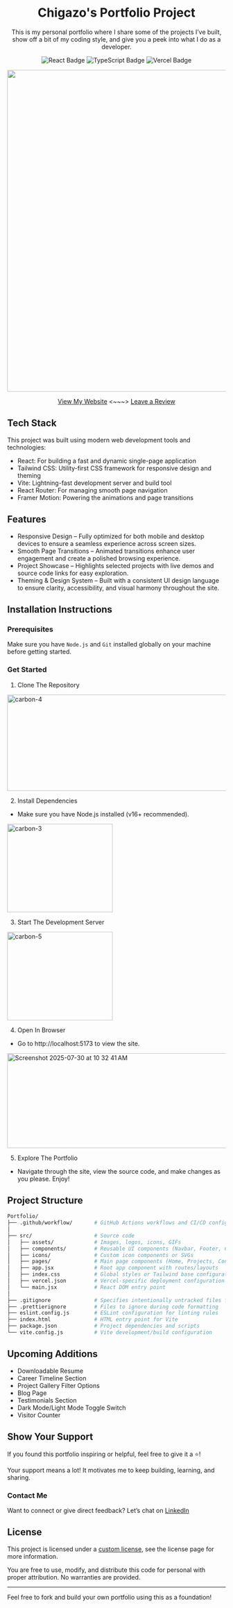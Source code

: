<h1 align="center">Chigazo's Portfolio Project</h1>

<p align="center">This is my personal portfolio where I share some of the projects I’ve built, show off a bit of my coding style, and give you a peek into what I do as a developer.</p>

<p align="center">
  <img src="https://img.shields.io/badge/React-darkblue?label=Made%20With" alt="React Badge" />
  <img src="https://img.shields.io/badge/Typescript-blue?label=Built%20Using" alt="TypeScript Badge" />
  <img src="https://img.shields.io/badge/Vercel-purple?label=Deployed%20On" alt="Vercel Badge" />
</p>
<p align="center">
  <img width="1470" height="742" alt="Screenshot 2025-07-25 at 2 32 10 PM" src="https://github.com/user-attachments/assets/99aa7fe3-89b3-4ac6-8e37-add668b51f90" />
</p>

<p align="center">
  <a href="https://chigazos-portfolio.vercel.app">View My Website</a> 
  <~~~>
  <a href="https://docs.google.com/forms/d/e/1FAIpQLSeImviIgqXgY4xeQ9tfWYk_rDXdxKaPK0Bo_ve-D4VPNwbRzA/viewform?usp=header">Leave a Review</a>
</p>

## Tech Stack

This project was built using modern web development tools and technologies:

- React: For building a fast and dynamic single-page application
- Tailwind CSS: Utility-first CSS framework for responsive design and theming
- Vite: Lightning-fast development server and build tool
- React Router: For managing smooth page navigation
- Framer Motion: Powering the animations and page transitions

## Features
- Responsive Design – Fully optimized for both mobile and desktop devices to ensure a seamless experience across screen sizes.
- Smooth Page Transitions – Animated transitions enhance user engagement and create a polished browsing experience.
- Project Showcase – Highlights selected projects with live demos and source code links for easy exploration.
- Theming & Design System – Built with a consistent UI design language to ensure clarity, accessibility, and visual harmony throughout the site.

## Installation Instructions
### Prerequisites

Make sure you have `Node.js` and `Git` installed globally on your machine before getting started.

### Get Started

1. Clone The Repository
<img width="597" height="222" alt="carbon-4" src="https://github.com/user-attachments/assets/80986974-629e-44c1-95d3-fcf32cbb46a8" />

2. Install Dependencies
- Make sure you have Node.js installed (v16+ recommended).
<img width="243" height="204" alt="carbon-3" src="https://github.com/user-attachments/assets/bf345a2d-279f-41a6-ab19-22c84f8f741b" />

3. Start The Development Server
<img width="243" height="204" alt="carbon-5" src="https://github.com/user-attachments/assets/d9d61a01-8a11-4116-bfe1-96ecabf868b8" />

4. Open In Browser
- Go to http://localhost:5173 to view the site.
<img width="646" height="219" alt="Screenshot 2025-07-30 at 10 32 41 AM" src="https://github.com/user-attachments/assets/dbe87485-3a08-4fb9-a107-56ffe728ed3b" />

5. Explore The Portfolio
- Navigate through the site, view the source code, and make changes as you please. Enjoy!


## Project Structure

``` bash
Portfolio/
├── .github/workflow/       # GitHub Actions workflows and CI/CD configurations
│
├── src/                    # Source code
│   ├── assets/             # Images, logos, icons, GIFs
│   ├── components/         # Reusable UI components (Navbar, Footer, Cards, etc.)
│   ├── icons/              # Custom icon components or SVGs
│   ├── pages/              # Main page components (Home, Projects, Contact, etc.)
│   ├── app.jsx             # Root app component with routes/layouts
│   ├── index.css           # Global styles or Tailwind base configuration
│   ├── vercel.json         # Vercel-specific deployment configuration
│   └── main.jsx            # React DOM entry point
│
├── .gitignore              # Specifies intentionally untracked files for Git
├── .prettierignore         # Files to ignore during code formatting
├── eslint.config.js        # ESLint configuration for linting rules
├── index.html              # HTML entry point for Vite
├── package.json            # Project dependencies and scripts
└── vite.config.js          # Vite development/build configuration
```

## Upcoming Additions
- Downloadable Resume
- Career Timeline Section
- Project Gallery Filter Options
- Blog Page
- Testimonials Section
- Dark Mode/Light Mode Toggle Switch
- Visitor Counter

## Show Your Support

If you found this portfolio inspiring or helpful, feel free to give it a ⭐️!

Your support means a lot! It motivates me to keep building, learning, and sharing.

### Contact Me

Want to connect or give direct feedback? Let’s chat on 
<a href="www.linkedin.com/in/chigazo-graham">LinkedIn</a>

## License

This project is licensed under a [custom license](https://github.com/A1-4U2T1NN/Portfolio/tree/main?tab=License-1-ov-file), see the license page for more information.

You are free to use, modify, and distribute this code for personal with proper attribution. No warranties are provided.

---

Feel free to fork and build your own portfolio using this as a foundation!


